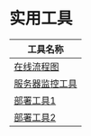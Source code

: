 # 实用工具

| 工具名称 |
| - |
| [在线流程图](https://www.processon.com "在线流程图") |
| [服务器监控工具](https://github.com/firehol/netdata/wiki/Installation) |
| [部署工具1](https://www.oschina.net/p/walle-web) |
| [部署工具2](https://github.com/Piplin/Piplin) |